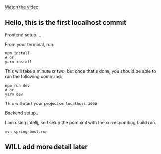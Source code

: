 [Watch the video](https://github.com/MatthewThePham/cryptocurrency-alerts-fullstack/blob/main/websiteDemo.mp4)

## Hello, this is the first localhost commit

Frontend setup....

From your terminal, run:

```
npm install
# or
yarn install
```

This will take a minute or two, but once that's done, you should be able to run the following command:

```
npm run dev
# or
yarn dev
```

This will start your project on `localhost:3000`


Backend setup...

I am using intellj, so I setup the pom.xml with the corresponding build run.
```
mvn spring-boot:run
```


## WILL add more detail later

